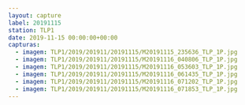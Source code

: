```yaml
---
layout: capture
label: 20191115
station: TLP1
date: 2019-11-15 00:00:00+00:00
capturas:
  - imagem: TLP1/2019/201911/20191115/M20191115_235636_TLP_1P.jpg
  - imagem: TLP1/2019/201911/20191115/M20191116_040806_TLP_1P.jpg
  - imagem: TLP1/2019/201911/20191115/M20191116_053603_TLP_1P.jpg
  - imagem: TLP1/2019/201911/20191115/M20191116_061435_TLP_1P.jpg
  - imagem: TLP1/2019/201911/20191115/M20191116_071202_TLP_1P.jpg
  - imagem: TLP1/2019/201911/20191115/M20191116_071853_TLP_1P.jpg
---
```

